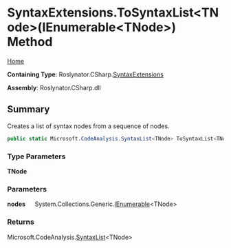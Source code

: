 # SyntaxExtensions\.ToSyntaxList\<TNode>\(IEnumerable\<TNode>\) Method

[Home](../../../../README.md)

**Containing Type**: Roslynator\.CSharp\.[SyntaxExtensions](../README.md)

**Assembly**: Roslynator\.CSharp\.dll

## Summary

Creates a list of syntax nodes from a sequence of nodes\.

```csharp
public static Microsoft.CodeAnalysis.SyntaxList<TNode> ToSyntaxList<TNode>(this System.Collections.Generic.IEnumerable<TNode> nodes) where TNode : Microsoft.CodeAnalysis.SyntaxNode
```

### Type Parameters

**TNode**

### Parameters

**nodes** &emsp; System\.Collections\.Generic\.[IEnumerable](https://docs.microsoft.com/en-us/dotnet/api/system.collections.generic.ienumerable-1)\<TNode>

### Returns

Microsoft\.CodeAnalysis\.[SyntaxList](https://docs.microsoft.com/en-us/dotnet/api/microsoft.codeanalysis.syntaxlist-1)\<TNode>

